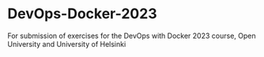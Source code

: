 # DevOps-Docker-2023
For submission of exercises for the DevOps with Docker 2023 course, Open University and University of Helsinki 
